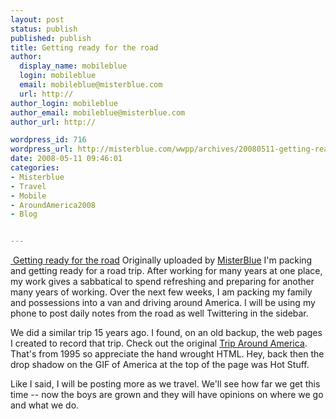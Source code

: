```yaml
---
layout: post
status: publish
published: publish
title: Getting ready for the road
author:
  display_name: mobileblue
  login: mobileblue
  email: mobileblue@misterblue.com
  url: http://
author_login: mobileblue
author_email: mobileblue@misterblue.com
author_url: http://

wordpress_id: 716
wordpress_url: http://misterblue.com/wwpp/archives/20080511-getting-ready-for-the-road
date: 2008-05-11 09:46:01
categories:
- Misterblue
- Travel
- Mobile
- AroundAmerica2008
- Blog


---
```

<span class="flickr-blog-content">
  <span class="flickr-blog-image">
    <a href="http://www.flickr.com/photos/misterblue/2482877797/" title="photo sharing" class="flickr-blog-image">
       <img src="http://farm4.static.flickr.com/3126/2482877797_a70699b685_m.jpg" alt="" class="flickr-blog-image" />
    </a>
    <span class="flickr-blog-image-title">
      <a href="http://www.flickr.com/photos/misterblue/2482877797/">Getting ready for the road</a>
    </span>
    <span class="flickr-blog-image-credit">
      Originally uploaded by <a href="http://www.flickr.com/people/misterblue/">MisterBlue</a>
    </span>
  </span>
  <span class="flickr-blog-body">
I'm packing and getting ready for a road trip. After working for many years at one place, my work gives a sabbatical to spend refreshing and preparing for another many years of working. Over the next few weeks, I am packing my family and possessions into a van and driving around America. I will be using my phone to post daily notes from the road as well Twittering in the sidebar.
<p>
We did a similar trip 15 years ago. I found, on an old backup, the web pages I created to record that trip. Check out the original <a href="http://misterblue.com/travel/TripAroundAmerica/">Trip Around America</a>. That's from 1995 so appreciate the hand wrought HTML. Hey, back then the drop shadow on the GIF of America at the top of the page was Hot Stuff.
</p>
<p>
Like I said, I will be posting more as we travel. We'll see how far we get this time -- now the boys are grown and they will have opinions on where we go and what we do.
</p>
  </span>
</span>
<br />
